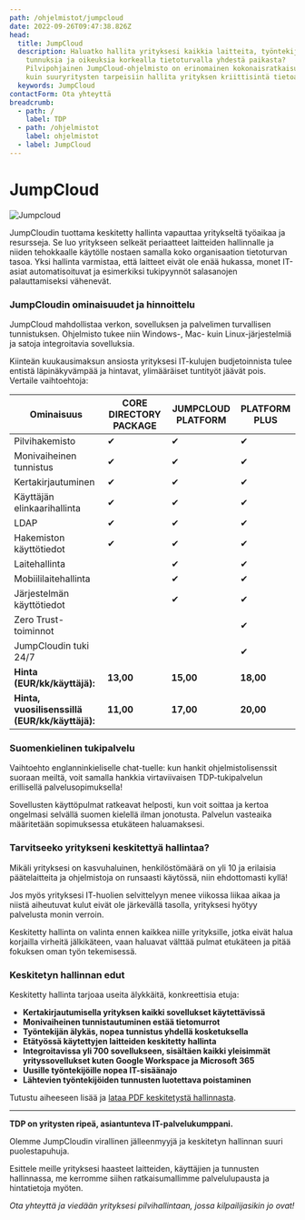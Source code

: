 ```yaml
---
path: /ohjelmistot/jumpcloud
date: 2022-09-26T09:47:38.826Z
head:
  title: JumpCloud
  description: Haluatko hallita yrityksesi kaikkia laitteita, työntekijöiden
    tunnuksia ja oikeuksia korkealla tietoturvalla yhdestä paikasta?
    Pilvipohjainen JumpCloud-ohjelmisto on erinomainen kokonaisratkaisu niin PK-
    kuin suuryritysten tarpeisiin hallita yrityksen kriittisintä tietoa.
  keywords: JumpCloud
contactForm: Ota yhteyttä
breadcrumb:
  - path: /
    label: TDP
  - path: /ohjelmistot
    label: ohjelmistot
  - label: JumpCloud
---
```

# JumpCloud

![Jumpcloud](/assets/image5.jpg "Jumpcloud")

JumpCloudin tuottama keskitetty hallinta vapauttaa yritykseltä työaikaa ja resursseja. Se luo yritykseen selkeät periaatteet laitteiden hallinnalle ja niiden tehokkaalle käytölle nostaen samalla koko organisaation tietoturvan tasoa. Yksi hallinta varmistaa, että laitteet eivät ole enää hukassa, monet IT-asiat automatisoituvat ja esimerkiksi tukipyynnöt salasanojen palauttamiseksi vähenevät.

### JumpCloudin ominaisuudet ja hinnoittelu

JumpCloud mahdollistaa verkon, sovelluksen ja palvelimen turvallisen tunnistuksen. Ohjelmisto tukee niin Windows-, Mac- kuin Linux-järjestelmiä ja satoja integroitavia sovelluksia. 

Kiinteän kuukausimaksun ansiosta yrityksesi IT-kulujen budjetoinnista tulee entistä läpinäkyvämpää ja hintavat, ylimääräiset tuntityöt jäävät pois. Vertaile vaihtoehtoja:

| Ominaisuus                                     | CORE DIRECTORY PACKAGE | JUMPCLOUD PLATFORM | PLATFORM PLUS |
| ---------------------------------------------- | ---------------------- | ------------------ | ------------- |
| Pilvihakemisto                                 | ✔                      | ✔                  | ✔             |
| Monivaiheinen tunnistus                        | ✔                      | ✔                  | ✔             |
| Kertakirjautuminen                             | ✔                      | ✔                  | ✔             |
| Käyttäjän elinkaarihallinta                    | ✔                      | ✔                  | ✔             |
| LDAP                                           | ✔                      | ✔                  | ✔             |
| Hakemiston käyttötiedot                        | ✔                      | ✔                  | ✔             |
| Laitehallinta                                  |                        | ✔                  | ✔             |
| Mobiililaitehallinta                           |                        | ✔                  | ✔             |
| Järjestelmän käyttötiedot                      |                        | ✔                  | ✔             |
| Zero Trust-toiminnot                           |                        |                    | ✔             |
| JumpCloudin tuki 24/7                          |                        |                    | ✔             |
| **Hinta (EUR/kk/käyttäjä):**                   | **13,00**              | **15,00**          | **18,00**     |
| **Hinta, vuosilisenssillä (EUR/kk/käyttäjä):** | **11,00**              | **17,00**          | **20,00**     |

### Suomenkielinen tukipalvelu

Vaihtoehto englanninkieliselle chat-tuelle: kun hankit ohjelmistolisenssit suoraan meiltä, voit samalla hankkia virtaviivaisen TDP-tukipalvelun erillisellä palvelusopimuksella! 

Sovellusten käyttöpulmat ratkeavat helposti, kun voit soittaa ja kertoa ongelmasi selvällä suomen kielellä ilman jonotusta. Palvelun vasteaika määritetään sopimuksessa etukäteen haluamaksesi.

### Tarvitseeko yritykseni keskitettyä hallintaa?

Mikäli yrityksesi on kasvuhaluinen, henkilöstömäärä on yli 10 ja erilaisia päätelaitteita ja ohjelmistoja on runsaasti käytössä, niin ehdottomasti kyllä!

Jos myös yrityksesi IT-huolien selvittelyyn menee viikossa liikaa aikaa ja niistä aiheutuvat kulut eivät ole järkevällä tasolla, yrityksesi hyötyy palvelusta monin verroin.

Keskitetty hallinta on valinta ennen kaikkea niille yrityksille, jotka eivät halua korjailla virheitä jälkikäteen, vaan haluavat välttää pulmat etukäteen ja pitää fokuksen oman työn tekemisessä.

### Keskitetyn hallinnan edut

Keskitetty hallinta tarjoaa useita älykkäitä, konkreettisia etuja:

* **Kertakirjautumisella yrityksen kaikki sovellukset käytettävissä**
* **Monivaiheinen tunnistautuminen estää tietomurrot**
* **Työntekijän älykäs, nopea tunnistus yhdellä kosketuksella**
* **Etätyössä käytettyjen laitteiden keskitetty hallinta**
* **Integroitavissa yli 700 sovellukseen, sisältäen kaikki yleisimmät
  yrityssovellukset kuten Google Workspace ja Microsoft 365**
* **Uusille työntekijöille nopea IT-sisäänajo**
* **Lähtevien työntekijöiden tunnusten luotettava poistaminen**

Tutustu aiheeseen lisää ja [lataa PDF keskitetystä hallinnasta](/keskitetty-hallinta-opas-pk-yritykselle). 

- - -

**TDP on yritysten ripeä, asiantunteva IT-palvelukumppani.** 

Olemme JumpCloudin virallinen jälleenmyyjä ja keskitetyn hallinnan suuri puolestapuhuja.

Esittele meille yrityksesi haasteet laitteiden, käyttäjien ja tunnusten hallinnassa, me kerromme siihen ratkaisumallimme palvelulupausta ja hintatietoja myöten.

*Ota yhteyttä ja viedään yrityksesi pilvihallintaan, jossa kilpailijasikin jo ovat!*